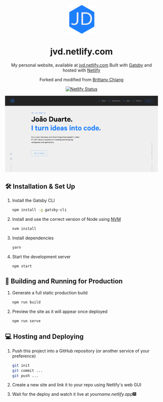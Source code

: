 <div align="center">
  <img alt="Logo" src="https://raw.githubusercontent.com/JoaoAVDuarte/siteTest/master/src/images/logo.png?token=ADZYCHM3CVR7JNT5OCK4N33AKEJ5W" width="95" />
</div>
<h1 align="center">
  jvd.netlify.com
</h1>
<p align="center">
  My personal website, available at <a href="https://jvd.netlify.com" target="_blank">jvd.netlify.com</a> Built with <a href="https://www.gatsbyjs.org/" target="_blank">Gatsby</a> and hosted with <a href="https://www.netlify.com/" target="_blank">Netlify</a>
</p>

<p align="center">
  Forked and modified from <a href="https://github.com/bchiang7/v4" target="_blank">Brittany Chiang</a>
</p>
<p align="center">
  <a href="https://app.netlify.com/sites/joaoduarte/deploys" target="_blank">
    <img src="https://api.netlify.com/api/v1/badges/87d825ba-663d-40d1-8454-823f03759ec4/deploy-status" alt="Netlify Status" />
  </a>
</p>

![demo](https://raw.githubusercontent.com/JoaoAVDuarte/siteTest/master/src/images/og.png?token=ADZYCHLGSRFEE6TEBQWUYGDAKEKPW)

## 🛠 Installation & Set Up

1. Install the Gatsby CLI

   ```sh
   npm install -g gatsby-cli
   ```

2. Install and use the correct version of Node using [NVM](https://github.com/nvm-sh/nvm)

   ```sh
   nvm install
   ```

3. Install dependencies

   ```sh
   yarn
   ```

4. Start the development server

   ```sh
   npm start
   ```

## 🚀 Building and Running for Production

1. Generate a full static production build

   ```sh
   npm run build
   ```

2. Preview the site as it will appear once deployed

   ```sh
   npm run serve
   ```

## 💻 Hosting and Deploying

1. Push this project into a GitHub repository (or another service of your preference)

   ```sh
   git init
   git commit ...
   git push ...
   ```

2. Create a new site and link it to your repo using Netlify's web GUI

3. Wait for the deploy and watch it live at *yourname.netlify.app*🎆
